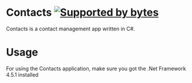 # Contacts [![Supported by bytes](http://art.bytes.gq/badge.svg)](https://bytes.gq)

Contacts is a
contact management app written
in C#.

# Usage
For using the Contacts application,
make sure you got the .Net Framework 4.5.1 installed
